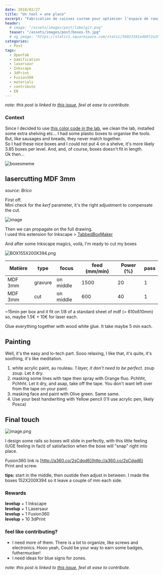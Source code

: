 ```yaml
---
date: 2018/02/27
title: "Un tool = une place"
excerpt: "Fabrication de caisses custom pour optimiser l'espace de rangement dans les étagères"
header:
  # image: "/assets/images/post/labelgit.png"
  teaser: "/assets/images/post/boxes-th.jpg"
  # og_image: "https://static1.squarespace.com/static/56023101e4b072a1b1866505/t/56be1e4b37013b18611e028b/1455300256034/before-after.jpg"
categories:
  - Post
tags:
  - Openfab
  - Gamification
  - lasersaur
  - Inkscape
  - 3dPrint
  - Fusion360
  - materials
  - contribute
  - EN
---
```


*note: this post is linked to [this issue](https://github.com/nicolasdb/nicolasdb.github.io/issues/63), feel at ease to contribute.*

### Context
Since I decided to use [this color code in the lab](https://nicolasdb.github.io/post/colorcode/), we clean the lab, installed some extra shelving etc... I had some plastic boxes to organise the tools. But, like sausages and breads, they never match together.   
So I had these nice boxes and I could not put 4 on a shelve, it's more likely 3.85 boxes per level. And, and, of course, boxes doesn't fit in length.   
Ok then...  

![boxesmeme](https://user-images.githubusercontent.com/12049360/36745019-9a8116ac-1bee-11e8-8a6a-13b0d99bd678.jpg)


## lasercutting MDF 3mm
*source: Brico*

First off.   
Mini check for the *kerf* parameter, it's the right adjustment to compensate the cut.

![image](https://user-images.githubusercontent.com/12049360/36736030-dcb1a418-1bd7-11e8-9682-d9758ee4230d.png)

Then we can propagate on the full drawing.   
I used this extension for Inkscape > [TabbedBoxMaker](https://github.com/paulh-rnd/TabbedBoxMaker)  


And after some Inkscape magics, voilà, I'm ready to cut my boxes     

![BOX155X200X394.png](https://images.zenhubusercontent.com/599be89f8f62dc7798c39c2f/9c19204b-b014-4bbc-b74b-59ccc30ef52e)

Matière | type | focus | feed (mm/min) | Power (%) | pass
-- | -- | -- | -- | -- | --
MDF 3mm | gravure | on middle | 1500 | 20 | 1
MDF 3mm | cut | on middle | 600 | 40 | 1

~15min per box and it fit on 1/8 of a standard sheet of mdf (= 610x610mm)
so, maybe 1.5€ + 10€ for laser each.

Glue everything together with wood white glue. It take maybe 5 min each.

## Painting

Well, it's the easy and lo-tech part. Sooo relaxing, I like that, it's quite, it's soothing, it's like meditation.  
1. white acrylic paint, au rouleau. *1 layer, it don't need to be perfect.* zoup zoup. Let it dry.
2. masking some lines with tape then spray with Orange fluo. Pchhht, Pchhht. Let it dry, and asap, take off the tape. You don't want left over from the tape on your paint.
3. masking face and paint with Olive green. Same same.
4. Use your best handwriting with Yellow pencil (I'll use acrylic pen, likely Posca)

## Final touch
![image.png](https://images.zenhubusercontent.com/599be89f8f62dc7798c39c2f/3027769e-58cc-48ae-8b32-39d4c2e97346)

I design some rails so boxes will slide in perfectly, with this little feeling (UGE feeling in fact) of satisfaction when the boxe will "snap" right into place.

Fusion360 link is [http://a360.co/2sCdqd6](http://a360.co/2sCdqd6)  
Print and screw.

**tips:** start in the middle, then oustide then adjust in between. I made the boxes 152X200X394 so it leave a couple of mm each side.

### Rewards
**levelup** + 1 Inkscape  
**levelup** + 1 Lasersaur  
**levelup** + 1 Fusion360  
**levelup** + 10 3dPrint  

### feel like contributing?
- I need more of them. There is a lot to organize, like screws and electronics. Hooo yeah, Could be your way to earn some badges, futhermucker!
- I need ideas for blue signs for zones.


*note: this post is linked to [this issue](https://github.com/nicolasdb/nicolasdb.github.io/issues/63), feel at ease to contribute.*
